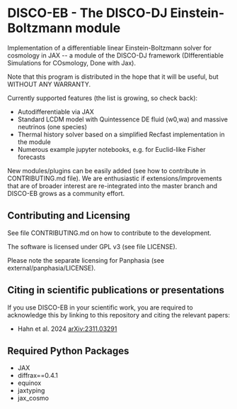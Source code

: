# DISCO-EB - The DISCO-DJ Einstein-Boltzmann module
Implementation of a differentiable linear Einstein-Boltzmann solver for cosmology in JAX -- a module of the DISCO-DJ framework (DIfferentiable Simulations for COsmology, Done with Jax).

Note that this program is distributed in the hope that it will be useful, but WITHOUT ANY WARRANTY.

Currently supported features (the list is growing, so check back):

- Autodifferentiable via JAX
- Standard LCDM model with Quintessence DE fluid (w0,wa) and massive neutrinos (one species)
- Thermal history solver based on a simplified Recfast implementation in the module
- Numerous example jupyter notebooks, e.g. for Euclid-like Fisher forecasts
  
New modules/plugins can be easily added (see how to contribute in CONTRIBUTING.md file). We are enthusiastic if extensions/improvements that are of broader interest are re-integrated into the master branch and DISCO-EB grows as a community effort.


## Contributing and Licensing

See file CONTRIBUTING.md on how to contribute to the development. 

The software is licensed under GPL v3 (see file LICENSE). 

Please note the separate licensing for Panphasia (see external/panphasia/LICENSE).


## Citing in scientific publications or presentations

If you use DISCO-EB in your scientific work, you are required to acknowledge this by linking to this repository and citing the relevant papers:

- Hahn et al. 2024 [arXiv:2311.03291](https://arxiv.org/abs/2311.03291)


## Required Python Packages
- JAX
- diffrax==0.4.1
- equinox
- jaxtyping
- jax_cosmo
